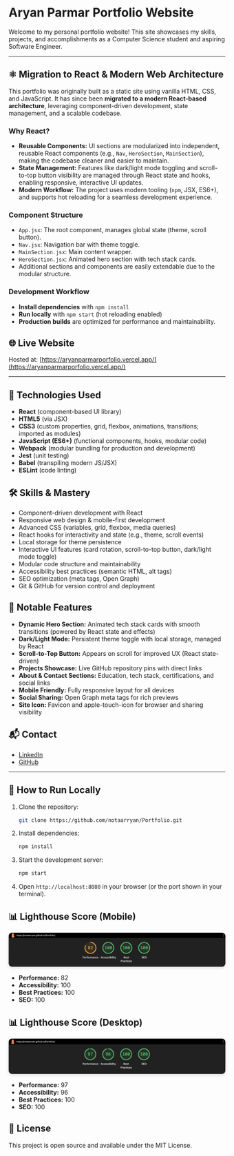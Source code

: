 # Aryan Parmar Portfolio Website

Welcome to my personal portfolio website! This site showcases my skills, projects, and accomplishments as a Computer Science student and aspiring Software Engineer.

---

## ⚛️ Migration to React & Modern Web Architecture

This portfolio was originally built as a static site using vanilla HTML, CSS, and JavaScript. It has since been **migrated to a modern React-based architecture**, leveraging component-driven development, state management, and a scalable codebase.

### Why React?
- **Reusable Components:** UI sections are modularized into independent, reusable React components (e.g., `Nav`, `HeroSection`, `MainSection`), making the codebase cleaner and easier to maintain.
- **State Management:** Features like dark/light mode toggling and scroll-to-top button visibility are managed through React state and hooks, enabling responsive, interactive UI updates.
- **Modern Workflow:** The project uses modern tooling (`npm`, JSX, ES6+), and supports hot reloading for a seamless development experience.

### Component Structure
- `App.jsx`: The root component, manages global state (theme, scroll button).
- `Nav.jsx`: Navigation bar with theme toggle.
- `MainSection.jsx`: Main content wrapper.
- `HeroSection.jsx`: Animated hero section with tech stack cards.
- Additional sections and components are easily extendable due to the modular structure.

### Development Workflow
- **Install dependencies** with `npm install`
- **Run locally** with `npm start` (hot reloading enabled)
- **Production builds** are optimized for performance and maintainability.

## 🌐 Live Website

Hosted at: [https://aryanparmarporfolio.vercel.app/](https://aryanparmarporfolio.vercel.app/)

---

## 🚀 Technologies Used

- **React** (component-based UI library)
- **HTML5** (via JSX)
- **CSS3** (custom properties, grid, flexbox, animations, transitions; imported as modules)
- **JavaScript (ES6+)** (functional components, hooks, modular code)
- **Webpack** (modular bundling for production and development)
- **Jest** (unit testing)
- **Babel** (transpiling modern JS/JSX)
- **ESLint** (code linting)

## 🛠️ Skills & Mastery

- Component-driven development with React
- Responsive web design & mobile-first development
- Advanced CSS (variables, grid, flexbox, media queries)
- React hooks for interactivity and state (e.g., theme, scroll events)
- Local storage for theme persistence
- Interactive UI features (card rotation, scroll-to-top button, dark/light mode toggle)
- Modular code structure and maintainability
- Accessibility best practices (semantic HTML, alt tags)
- SEO optimization (meta tags, Open Graph)
- Git & GitHub for version control and deployment

## 📂 Notable Features

- **Dynamic Hero Section:** Animated tech stack cards with smooth transitions (powered by React state and effects)
- **Dark/Light Mode:** Persistent theme toggle with local storage, managed by React
- **Scroll-to-Top Button:** Appears on scroll for improved UX (React state-driven)
- **Projects Showcase:** Live GitHub repository pins with direct links
- **About & Contact Sections:** Education, tech stack, certifications, and social links
- **Mobile Friendly:** Fully responsive layout for all devices
- **Social Sharing:** Open Graph meta tags for rich previews
- **Site Icon:** Favicon and apple-touch-icon for browser and sharing visibility

## 📬 Contact

- [LinkedIn](https://www.linkedin.com/in/aryan-parmar-a0634b299/)
- [GitHub](https://github.com/notaarryan)

---

## 📄 How to Run Locally

1. Clone the repository:
   ```bash
   git clone https://github.com/notaarryan/Portfolio.git
   ```
2. Install dependencies:
   ```bash
   npm install
   ```
3. Start the development server:
   ```bash
   npm start
   ```
4. Open `http://localhost:8080` in your browser (or the port shown in your terminal).

## 📊 Lighthouse Score (Mobile)

<p align="center">
  <img src="./src/assets/lighthouse-mobile.png" alt="Lighthouse Mobile Score" style="max-width:100%; border-radius:8px; box-shadow:0 2px 8px rgba(0,0,0,0.15);" />
</p>

- **Performance:** 82
- **Accessibility:** 100
- **Best Practices:** 100
- **SEO:** 100

## 📊 Lighthouse Score (Desktop)

<p align="center">
  <img src="./src/assets/lighthouse-desktop.png" alt="Lighthouse Desktop Score" style="max-width:100%; border-radius:8px; box-shadow:0 2px 8px rgba(0,0,0,0.15);" />
</p>

- **Performance:** 97
- **Accessibility:** 96
- **Best Practices:** 100
- **SEO:** 100

## 📝 License

This project is open source and available under the MIT License.


